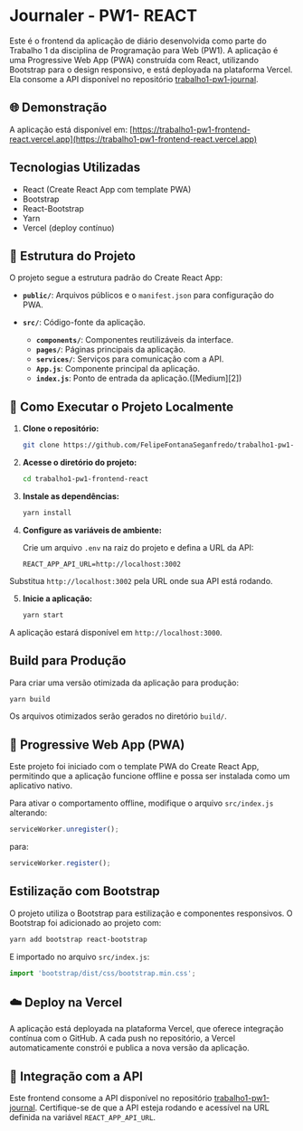 # Journaler - PW1- REACT

Este é o frontend da aplicação de diário desenvolvida como parte do Trabalho 1 da disciplina de Programação para Web (PW1). A aplicação é uma Progressive Web App (PWA) construída com React, utilizando Bootstrap para o design responsivo, e está deployada na plataforma Vercel. Ela consome a API disponível no repositório [trabalho1-pw1-journal](https://github.com/FelipeFontanaSeganfredo/trabalho1-pw1-journal).

## 🌐 Demonstração

A aplicação está disponível em: [https://trabalho1-pw1-frontend-react.vercel.app](https://trabalho1-pw1-frontend-react.vercel.app)

## Tecnologias Utilizadas

* React (Create React App com template PWA)
* Bootstrap
* React-Bootstrap
* Yarn
* Vercel (deploy contínuo)

## 📁 Estrutura do Projeto

O projeto segue a estrutura padrão do Create React App:

* **`public/`**: Arquivos públicos e o `manifest.json` para configuração do PWA.
* **`src/`**: Código-fonte da aplicação.

  * **`components/`**: Componentes reutilizáveis da interface.
  * **`pages/`**: Páginas principais da aplicação.
  * **`services/`**: Serviços para comunicação com a API.
  * **`App.js`**: Componente principal da aplicação.
  * **`index.js`**: Ponto de entrada da aplicação.([Medium][2])

## 🚀 Como Executar o Projeto Localmente

1. **Clone o repositório:**

   ```bash
   git clone https://github.com/FelipeFontanaSeganfredo/trabalho1-pw1-frontend-react.git
   ```



2. **Acesse o diretório do projeto:**

   ```bash
   cd trabalho1-pw1-frontend-react
   ```



3. **Instale as dependências:**

   ```bash
   yarn install
   ```



4. **Configure as variáveis de ambiente:**

   Crie um arquivo `.env` na raiz do projeto e defina a URL da API:

   ```env
   REACT_APP_API_URL=http://localhost:3002
   ```



Substitua `http://localhost:3002` pela URL onde sua API está rodando.

5. **Inicie a aplicação:**

   ```bash
   yarn start
   ```



A aplicação estará disponível em `http://localhost:3000`.

## Build para Produção

Para criar uma versão otimizada da aplicação para produção:

```bash
yarn build
```



Os arquivos otimizados serão gerados no diretório `build/`.

## 📲 Progressive Web App (PWA)

Este projeto foi iniciado com o template PWA do Create React App, permitindo que a aplicação funcione offline e possa ser instalada como um aplicativo nativo.

Para ativar o comportamento offline, modifique o arquivo `src/index.js` alterando:

```javascript
serviceWorker.unregister();
```



para:

```javascript
serviceWorker.register();
```

## Estilização com Bootstrap

O projeto utiliza o Bootstrap para estilização e componentes responsivos. O Bootstrap foi adicionado ao projeto com:

```bash
yarn add bootstrap react-bootstrap
```



E importado no arquivo `src/index.js`:

```javascript
import 'bootstrap/dist/css/bootstrap.min.css';
```


## ☁️ Deploy na Vercel

A aplicação está deployada na plataforma Vercel, que oferece integração contínua com o GitHub. A cada push no repositório, a Vercel automaticamente constrói e publica a nova versão da aplicação.

## 🔗 Integração com a API

Este frontend consome a API disponível no repositório [trabalho1-pw1-journal](https://github.com/FelipeFontanaSeganfredo/trabalho1-pw1-journal). Certifique-se de que a API esteja rodando e acessível na URL definida na variável `REACT_APP_API_URL`.

